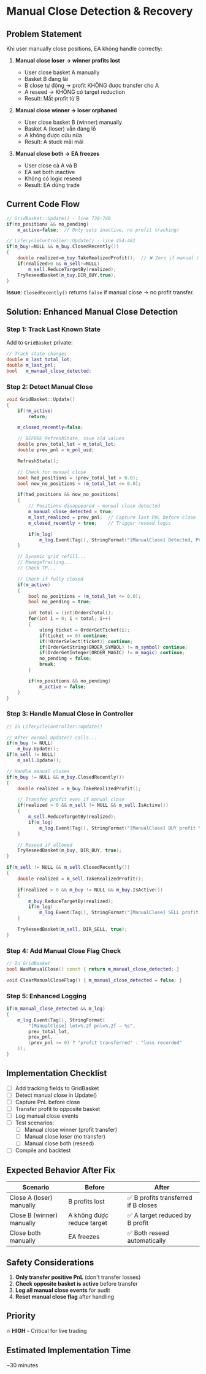 # Manual Close Detection & Recovery

## Problem Statement

Khi user manually close positions, EA không handle correctly:

1. **Manual close loser → winner profits lost**
   - User close basket A manually
   - Basket B đang lãi
   - B close tự động → profit KHÔNG được transfer cho A
   - A reseed → KHÔNG có target reduction
   - Result: Mất profit từ B

2. **Manual close winner → loser orphaned**
   - User close basket B (winner) manually
   - Basket A (loser) vẫn đang lỗ
   - A không được cứu nữa
   - Result: A stuck mãi mãi

3. **Manual close both → EA freezes**
   - User close cả A và B
   - EA set both inactive
   - Không có logic reseed
   - Result: EA dừng trade

## Current Code Flow

```cpp
// GridBasket::Update() - line 738-740
if(no_positions && no_pending)
    m_active=false;  // Only sets inactive, no profit tracking!

// LifecycleController::Update() - line 454-461
if(m_buy!=NULL && m_buy.ClosedRecently())
{
    double realized=m_buy.TakeRealizedProfit();  // ❌ Zero if manual close
    if(realized>0 && m_sell!=NULL)
        m_sell.ReduceTargetBy(realized);
    TryReseedBasket(m_buy,DIR_BUY,true);
}
```

**Issue**: `ClosedRecently()` returns `false` if manual close → no profit transfer.

## Solution: Enhanced Manual Close Detection

### Step 1: Track Last Known State

Add to `GridBasket` private:
```cpp
// Track state changes
double m_last_total_lot;
double m_last_pnl;
bool   m_manual_close_detected;
```

### Step 2: Detect Manual Close

```cpp
void GridBasket::Update()
{
    if(!m_active)
        return;

    m_closed_recently=false;

    // BEFORE RefreshState, save old values
    double prev_total_lot = m_total_lot;
    double prev_pnl = m_pnl_usd;

    RefreshState();

    // Check for manual close
    bool had_positions = (prev_total_lot > 0.0);
    bool now_no_positions = (m_total_lot <= 0.0);

    if(had_positions && now_no_positions)
    {
        // Positions disappeared → manual close detected
        m_manual_close_detected = true;
        m_last_realized = prev_pnl;  // Capture last PnL before close
        m_closed_recently = true;    // Trigger reseed logic

        if(m_log)
            m_log.Event(Tag(), StringFormat("[ManualClose] Detected, PnL=%.2f", prev_pnl));
    }

    // Dynamic grid refill...
    // ManageTrailing...
    // Check TP...

    // Check if fully closed
    if(m_active)
    {
        bool no_positions = (m_total_lot <= 0.0);
        bool no_pending = true;

        int total = (int)OrdersTotal();
        for(int i = 0; i < total; i++)
        {
            ulong ticket = OrderGetTicket(i);
            if(ticket == 0) continue;
            if(!OrderSelect(ticket)) continue;
            if(OrderGetString(ORDER_SYMBOL) != m_symbol) continue;
            if(OrderGetInteger(ORDER_MAGIC) != m_magic) continue;
            no_pending = false;
            break;
        }

        if(no_positions && no_pending)
            m_active = false;
    }
}
```

### Step 3: Handle Manual Close in Controller

```cpp
// In LifecycleController::Update()

// After normal Update() calls...
if(m_buy != NULL)
    m_buy.Update();
if(m_sell != NULL)
    m_sell.Update();

// Handle manual closes
if(m_buy != NULL && m_buy.ClosedRecently())
{
    double realized = m_buy.TakeRealizedProfit();

    // Transfer profit even if manual close
    if(realized > 0 && m_sell != NULL && m_sell.IsActive())
    {
        m_sell.ReduceTargetBy(realized);
        if(m_log)
            m_log.Event(Tag(), StringFormat("[ManualClose] BUY profit %.2f → SELL target reduced", realized));
    }

    // Reseed if allowed
    TryReseedBasket(m_buy, DIR_BUY, true);
}

if(m_sell != NULL && m_sell.ClosedRecently())
{
    double realized = m_sell.TakeRealizedProfit();

    if(realized > 0 && m_buy != NULL && m_buy.IsActive())
    {
        m_buy.ReduceTargetBy(realized);
        if(m_log)
            m_log.Event(Tag(), StringFormat("[ManualClose] SELL profit %.2f → BUY target reduced", realized));
    }

    TryReseedBasket(m_sell, DIR_SELL, true);
}
```

### Step 4: Add Manual Close Flag Check

```cpp
// In GridBasket
bool WasManualClose() const { return m_manual_close_detected; }

void ClearManualCloseFlag() { m_manual_close_detected = false; }
```

### Step 5: Enhanced Logging

```cpp
if(m_manual_close_detected && m_log)
{
    m_log.Event(Tag(), StringFormat(
        "[ManualClose] lot=%.2f pnl=%.2f → %s",
        prev_total_lot,
        prev_pnl,
        (prev_pnl >= 0) ? "profit transferred" : "loss recorded"
    ));
}
```

## Implementation Checklist

- [ ] Add tracking fields to GridBasket
- [ ] Detect manual close in Update()
- [ ] Capture PnL before close
- [ ] Transfer profit to opposite basket
- [ ] Log manual close events
- [ ] Test scenarios:
  - [ ] Manual close winner (profit transfer)
  - [ ] Manual close loser (no transfer)
  - [ ] Manual close both (reseed)
- [ ] Compile and backtest

## Expected Behavior After Fix

| Scenario | Before | After |
|----------|--------|-------|
| Close A (loser) manually | B profits lost | ✅ B profits transferred if B closes |
| Close B (winner) manually | A không được reduce target | ✅ A target reduced by B profit |
| Close both manually | EA freezes | ✅ Both reseed automatically |

## Safety Considerations

1. **Only transfer positive PnL** (don't transfer losses)
2. **Check opposite basket is active** before transfer
3. **Log all manual close events** for audit
4. **Reset manual close flag** after handling

## Priority

🔥 **HIGH** - Critical for live trading

## Estimated Implementation Time

~30 minutes
